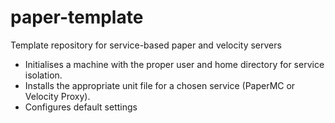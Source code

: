 # paper-template
Template repository for service-based paper and velocity servers

- Initialises a machine with the proper user and home directory for service isolation.
- Installs the appropriate unit file for a chosen service (PaperMC or Velocity Proxy).
- Configures default settings
